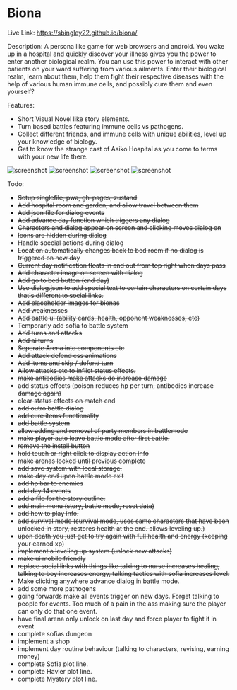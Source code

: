 # Biona

Live Link: https://sbingley22.github.io/biona/

Description:
A persona like game for web browsers and android. You wake up in a hospital and quickly discover your illness gives you the power to enter another biological realm. You can use this power to interact with other patients on your ward suffering from various ailments. 
Enter their biological realm, learn about them, help them fight their respective diseases with the help of various human immune cells, and possibly cure them and even yourself?

Features:
- Short Visual Novel like story elements.
- Turn based battles featuring immune cells vs pathogens.
- Collect different friends, and immune cells with unique abilities, level up your knowledge of biology.
- Get to know the strange cast of Asiko Hospital as you come to terms with your new life there.

![screenshot](./screenshots/screenshot-mystery.png "The protagonist")
![screenshot](./screenshots/screenshot-nurse.png "Nurse")
![screenshot](./screenshots/screenshot-battle-1.png "Battle mode NK cell")
![screenshot](./screenshots/screenshot-battle-2.png "Battle mode B cell")

Todo:
- ~~Setup singlefile, pwa, gh-pages, zustand~~
- ~~Add hospital room and garden, and allow travel between them~~
- ~~Add json file for dialog events~~
- ~~Add advance day function which triggers any dialog~~
- ~~Characters and dialog appear on screen and clicking moves dialog on~~
- ~~Icons are hidden during dialog~~
- ~~Handle special actions during dialog~~
- ~~Location automatically changes back to bed room if no dialog is triggered on new day~~
- ~~Current day notification floats in and out from top right when days pass~~
- ~~Add character image on screen with dialog~~
- ~~Add go to bed button (end day)~~
- ~~Use dialog.json to add special text to certain characters on certain days that's different to social links.~~
- ~~Add placeholder images for bionas~~
- ~~Add weaknesses~~
- ~~Add battle ui (ability cards, health, opponent weaknesses, etc)~~
- ~~Temporarly add sofia to battle system~~
- ~~Add turns and attacks~~
- ~~Add ai turns~~
- ~~Seperate Arena into components etc~~
- ~~Add attack defend css animations~~
- ~~Add items and skip / defend turn~~
- ~~Allow attacks etc to inflict status effects.~~
- ~~make antibodies make attacks do increase damage~~
- ~~add status effects (poison reduces hp per turn, antibodies increase damage again)~~
- ~~clear status effects on match end~~
- ~~add outro battle dialog~~
- ~~add cure items functionality~~
- ~~add battle system~~
- ~~allow adding and removal of party members in battlemode~~
- ~~make player auto leave battle mode after first battle.~~
- ~~remove the install button~~
- ~~hold touch or right click to display action info~~
- ~~make arenas locked until previous complete~~
- ~~add save system with local storage.~~
- ~~make day end upon battle mode exit~~
- ~~add hp bar to enemies~~
- ~~add day 14 events~~
- ~~add a file for the story outline.~~
- ~~add main menu (story, battle mode, reset data)~~
- ~~add how to play info.~~
- ~~add survival mode (survival mode, uses same characters that have been unlocked in story, restores health at the end. allows leveling up.)~~
- ~~upon death you just get to try again with full health and energy (keeping your earned xp)~~
- ~~implement a leveling up system (unlock new attacks)~~
- ~~make ui mobile friendly~~
- ~~replace social links with things like talking to nurse increases healing, talking to boy increases energy, talking tactics with sofia increases level.~~
- Make clicking anywhere advance dialog in battle mode.
- add some more pathogens
- going forwards make all events trigger on new days. Forget talking to people for events. Too much of a pain in the ass making sure the player can only do that one event.
- have final arena only unlock on last day and force player to fight it in event
- complete sofias dungeon
- implement a shop
- implement day routine behaviour (talking to characters, revising, earning money)
- complete Sofia plot line.
- complete Havier plot line.
- complete Mystery plot line.
